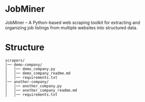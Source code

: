 # JobMiner
JobMiner – A Python-based web scraping toolkit for extracting and organizing job listings from multiple websites into structured data.

# Structure
```
scrapers/
│── demo-company/
│   │── demo_company.py
│   │── demo_company_readme.md
│   │── requirements.txt
│── another-company/
│   │── another_company.py
│   │── another_company_readme.md
│   │── requirements.txt
```
